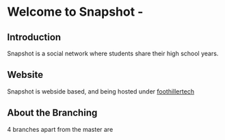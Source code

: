 # Welcome to Snapshot - 

## Introduction
Snapshot is a social network where students share their high school years.

## Website
Snapshot is webside based, and being hosted under [foothillertech](foothillertech.com)

## About the Branching 
4 branches apart from the master are 